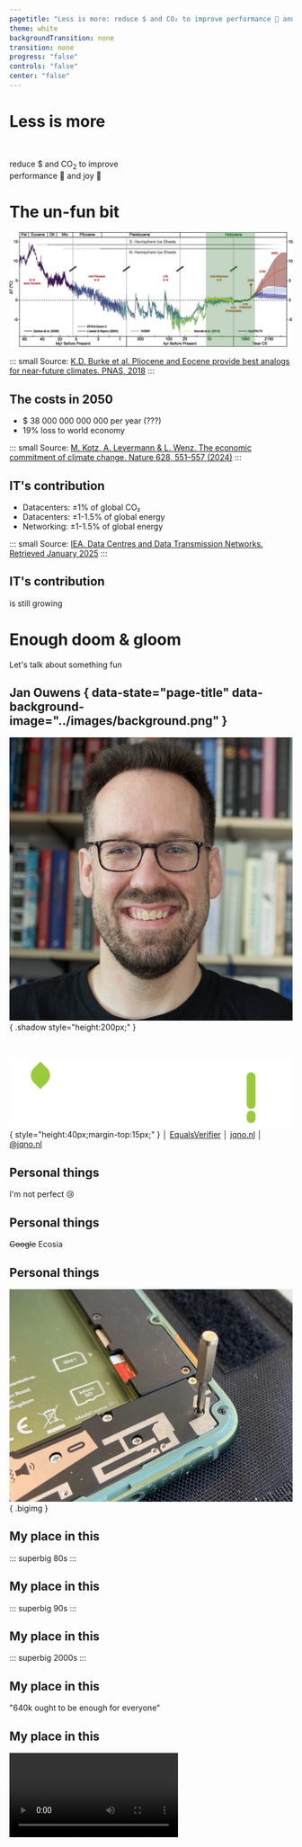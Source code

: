 ```yaml
---
pagetitle: "Less is more: reduce $ and CO₂ to improve performance 🚀 and joy 🥳"
theme: white
backgroundTransition: none
transition: none
progress: "false"
controls: "false"
center: "false"
---
```

# Less is more

<br/>

reduce $ and CO<sub>2</sub> to improve<br/>performance 🚀 and joy 🥳

# The un-fun bit

![](../images/climate-change.webp)

::: small
Source: [K.D. Burke et al. Pliocene and Eocene provide best analogs for near-future climates. PNAS, 2018](https://www.pnas.org/doi/full/10.1073/pnas.1809600115)
:::

## The costs in 2050

- $ 38 000 000 000 000 per year (???)
- 19% loss to world economy

::: small
Source: [M. Kotz, A. Levermann & L. Wenz. The economic commitment of climate change. Nature 628, 551–557 (2024)](https://doi.org/10.1038/s41586-024-07219-0)
:::

## IT's contribution

- Datacenters: ±1% of global CO₂
- Datacenters: ±1-1.5% of global energy
- Networking: ±1-1.5% of global energy

::: small
Source: [IEA. Data Centres and Data Transmission Networks. Retrieved January 2025](https://www.iea.org/energy-system/buildings/data-centres-and-data-transmission-networks)
:::

## IT's contribution

is still growing

# Enough doom & gloom

Let's talk about something fun

## Jan Ouwens { data-state="page-title" data-background-image="../images/background.png" }

![](../images/jan-ouwens.jpg){ .shadow style="height:200px;" }

&nbsp;

![](../images/yoink.png){ style="height:40px;margin-top:15px;" } │ [EqualsVerifier](https://jqno.nl/equalsverifier) │ [jqno.nl](https://jqno.nl) │ [@jqno.nl](https://bsky.app/profile/jqno.nl)

## Personal things

I'm not perfect 😢

## Personal things

~~Google~~ Ecosia

## Personal things

![](../images/phone-repair.webp){ .bigimg }

## My place in this

::: superbig
80s
:::

## My place in this

::: superbig
90s
:::

## My place in this

::: superbig
2000s
:::

## My place in this

"640k ought to be enough for everyone"

## My place in this

<video data-autoplay src="../images/game23.webm"/>

## Moore's law

Machines got faster

Software got slower!?

## Oulipo

# Developers, developers, developers

We can influence bigger things

---

::: big
The next slide

is the most

important one
:::

## Economic model of green software

![](../images/economic-model.webp)

::: small
Source: [Holly Cummins. The Vroom Model, or Why Naming is The Hardest Problem In Computer Science. 2023](https://hollycummins.com/the-vroom-model-naming/0)
:::

# So what can we do!?

## Stop chasing nines

<!-- architectuur met dubbel uitgevoerde services en een load balancer -->

## Stop chasing nines

<span style="float:left;width:200px;margin-top:20px;">
![](../images/rd-doordeweek.webp)
</span>

<span style="float:right;width:200px;margin-top:20px;">
![](../images/rd-zondag.webp)
</span>

<br/><br/>

← Monday

<br/>

Sunday →

## Stop chasing nines

<!-- bricklink -->

## Stop chasing nines

<!-- eenvoudige architectuur -->

## Re-think your DB

<!-- classic architecture -->

## Re-think your DB

::: big
![](../images/sqlite.svg){ style="height:1.4em;" }
:::

## Re-think your DB

- Stable
- Reliable
- Backward-compatible
- Billions(!) of deploys

## Re-think your DB

<!-- sqlite architecture -->

## Re-think your DB

Pros:
- No DB server
- Simplicity

Cons:
- Must carefully tweak defaults
- Only one concurrent write
- Must arrange for backups

## Re-think your DB

<br/>

::: big
![](../images/rails.png){ style="height:1.4em;" } ❤️ ![](../images/sqlite.svg){ style="height:1.4em;" }
:::

## Make small Docker images

- Need to be stored <!-- disk to CO2 -->
- Need to be transmitted <!-- network to CO2 -->

## Make small Docker images

Hello world: 512MB

. . .

Multi-stage: 426MB

. . .

Minimal base: 202MB

. . .

JLink: 115MB

. . .

GraalVM: 89MB

. . .

Single binary: 16MB

::: small
Source: [My minimal-docker repo](https://github.com/jqno/minimal-docker)
:::

## Enable build caching

<video data-autoplay src="../images/maven.webm"/>

# Conclusion

That most important slide again

## Economic model of green software

![](../images/economic-model.webp)

::: small
Source: [Holly Cummins. The Vroom Model, or Why Naming is The Hardest Problem In Computer Science. 2023](https://hollycummins.com/the-vroom-model-naming/0)
:::

## Results

- 🤑 Our bosses
- 🚀 Our software
- 💚 The world
- 🥳 Us

# Thank you

<span style="float:left;width:300px;margin-top:20px;">
![](../images/qr.jpg)
</span>

<span style="float:right;width:300px;margin-top:20px;">
![](../images/economic-model.webp)
</span>

<br/>

::: big
¿ ?
:::
